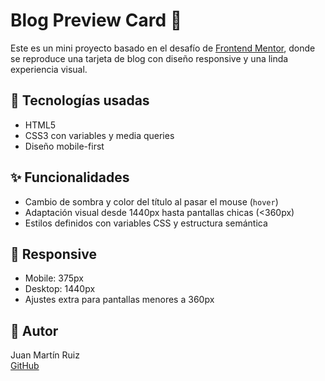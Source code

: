 # Blog Preview Card 🎨

Este es un mini proyecto basado en el desafío de [Frontend Mentor](https://www.frontendmentor.io), donde se reproduce una tarjeta de blog con diseño responsive y una linda experiencia visual.

## 🧰 Tecnologías usadas

- HTML5
- CSS3 con variables y media queries
- Diseño mobile-first

## ✨ Funcionalidades

- Cambio de sombra y color del título al pasar el mouse (`hover`)
- Adaptación visual desde 1440px hasta pantallas chicas (<360px)
- Estilos definidos con variables CSS y estructura semántica

## 📱 Responsive

- Mobile: 375px
- Desktop: 1440px
- Ajustes extra para pantallas menores a 360px

## 🧑 Autor

Juan Martín Ruiz  
[GitHub](https://github.com/juan228a)
